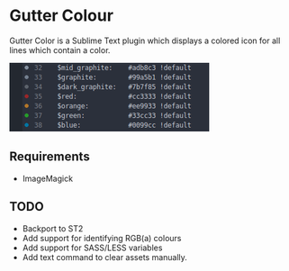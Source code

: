 # Gutter Colour

Gutter Color is a Sublime Text plugin which displays a colored icon for all lines which contain a color.

![GutterColor](screenshot.png)

## Requirements

* ImageMagick

## TODO

* Backport to ST2
* Add support for identifying RGB(a) colours
* Add support for SASS/LESS variables
* Add text command to clear assets manually.
